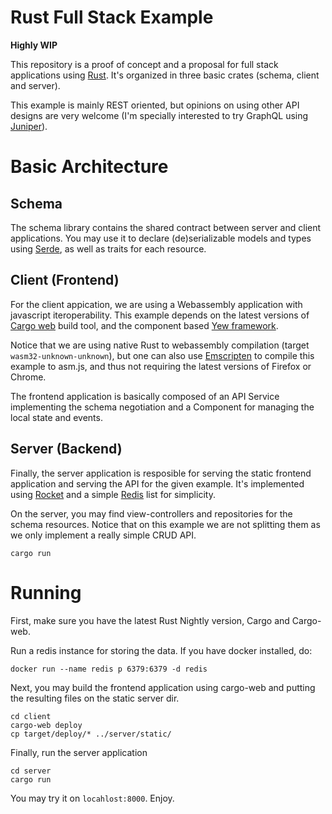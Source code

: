 Rust Full Stack Example
=======================

**Highly WIP**

This repository is a proof of concept and a proposal for full stack applications using
[Rust](https://www.rust-lang.org/). 
It's organized in three basic crates (schema, client and server).

This example is mainly REST oriented, but opinions on using other API designs are very
welcome (I'm specially interested to try GraphQL using 
[Juniper](https://github.com/graphql-rust/juniper)).

Basic Architecture
==================

Schema
------

The schema library contains the shared contract between server and client applications.
You may use it to declare (de)serializable models and types using [Serde](), as well
as traits for each resource.


Client (Frontend)
-----------------

For the client appication, we are using a Webassembly application with javascript
iteroperability. This example depends on the latest versions of 
[Cargo web](https://github.com/koute/cargo-web) build tool,
and the component based [Yew framework](https://github.com/DenisKolodin/yew).

Notice that we are using native Rust to webassembly compilation
(target `wasm32-unknown-unknown`), but one can also use 
[Emscripten](https://developer.mozilla.org/pt-BR/docs/Mozilla/Projects/Emscripten)
to compile this example to asm.js, and thus not requiring the latest versions
of Firefox or Chrome.

The frontend application is basically composed of an API Service implementing the schema
negotiation and a Component for managing the local state and events.



Server (Backend)
----------------

Finally, the server application is resposible for serving the static frontend application
and serving the API for the given example. It's implemented using 
[Rocket](https://github.com/SergioBenitez/Rocket) and a simple
[Redis](https://github.com/mitsuhiko/redis-rs) list for simplicity.

On the server, you may find view-controllers and repositories for the schema resources.
Notice that on this example we are not splitting them as we only implement a
really simple CRUD API.


```
cargo run
```


Running
=======

First, make sure you have the latest Rust Nightly version, Cargo and Cargo-web.

Run a redis instance for storing the data. If you have docker installed, do:

```
docker run --name redis p 6379:6379 -d redis
```

Next, you may build the frontend application using cargo-web and putting the
resulting files on the static server dir.

```
cd client
cargo-web deploy
cp target/deploy/* ../server/static/
```

Finally, run the server application

```
cd server
cargo run
```

You may try it on `locahlost:8000`. Enjoy.
